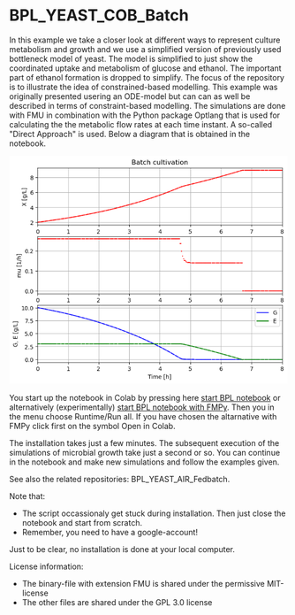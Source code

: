 # BPL_YEAST_COB_Batch

In this example we take a closer look at different ways to represent culture metabolism and growth
and we use a simplified version of previously used bottleneck model of yeast. The model is simplified
to just show the coordinated uptake and metabolism of glucose and ethanol. The important part
of ethanol formation is dropped to simplify. The focus of the repository is to illustrate the 
idea of constrained-based modelling. This example was originally presented usering an ODE-model
but can can as well be described in terms of constraint-based modelling. The simulations are
done with FMU in combination with the Python package Optlang that is used for calculating the
the metabolic flow rates at each time instant. A so-called "Direct Approach" is used.
Below a diagram that is obtained in the notebook.

![](Fig_BPL_YEAST_COB_Batch.png)

You start up the notebook in Colab by pressing here
[start BPL notebook](https://colab.research.google.com/github/janpeter19/BPL_YEAST_COB_Batch/blob/main/Notes_YEAST_COB_Batch_colab.ipynb)
or alternatively (experimentally)
[start BPL notebook with FMPy](https://github.com/janpeter19/BPL_YEAST_COB_Batch/blob/main/BPL_YEAST_COB_Batch_fmpy_colab.ipynb).
Then you in the menu choose Runtime/Run all. If you have chosen the altarnative with FMPy click first on the symbol Open in Colab.

The installation takes just a few minutes. The subsequent execution of the simulations of microbial growth take just a second or so. You can continue in the notebook and make new simulations and follow the examples given.


See also the related repositories: BPL_YEAST_AIR_Fedbatch.

Note that:
* The script occassionaly get stuck during installation. Then just close the notebook and start from scratch.
* Remember, you need to have a google-account!

Just to be clear, no installation is done at your local computer.

License information:
* The binary-file with extension FMU is shared under the permissive MIT-license
* The other files are shared under the GPL 3.0 license



 
